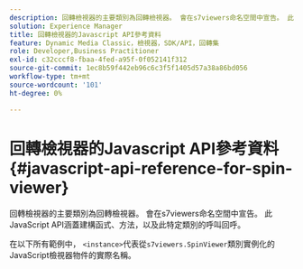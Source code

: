 ```yaml
---
description: 回轉檢視器的主要類別為回轉檢視器。 會在s7viewers命名空間中宣告。 此JavaScript API涵蓋建構函式、方法，以及此特定類別的呼叫回呼。
solution: Experience Manager
title: 回轉檢視器的Javascript API參考資料
feature: Dynamic Media Classic，檢視器，SDK/API，回轉集
role: Developer,Business Practitioner
exl-id: c32cccf8-fbaa-4fed-a95f-0f052141f312
source-git-commit: 1ec8b59f442eb96c6c3f5f1405d57a38a86bd056
workflow-type: tm+mt
source-wordcount: '101'
ht-degree: 0%

---
```


# 回轉檢視器的Javascript API參考資料{#javascript-api-reference-for-spin-viewer}

回轉檢視器的主要類別為回轉檢視器。 會在s7viewers命名空間中宣告。 此JavaScript API涵蓋建構函式、方法，以及此特定類別的呼叫回呼。

在以下所有範例中， `<instance>`代表從`s7viewers.SpinViewer`類別實例化的JavaScript檢視器物件的實際名稱。
